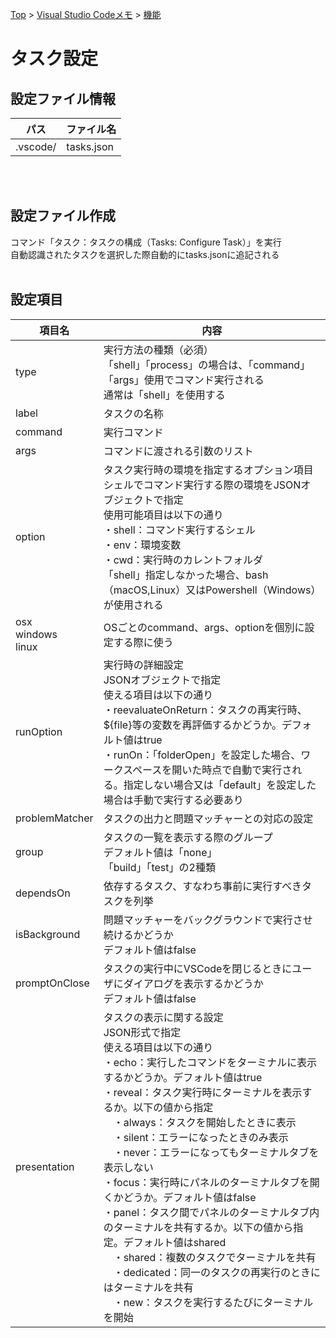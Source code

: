 [Top](../../README.md) > [Visual Studio Codeメモ](../../VSCode.md) > [機能](../func.md)

# タスク設定
## 設定ファイル情報

|パス|ファイル名|
|--|--|
|.vscode/|tasks.json|
<br><br>

## 設定ファイル作成
コマンド「タスク：タスクの構成（Tasks: Configure Task）」を実行<br>
自動認識されたタスクを選択した際自動的にtasks.jsonに追記される
<br><br>

## 設定項目
|項目名|内容|
|--|--|
|type|実行方法の種類（必須）<br>「shell」「process」の場合は、「command」「args」使用でコマンド実行される<br>通常は「shell」を使用する|
|label|タスクの名称|
|command|実行コマンド|
|args|コマンドに渡される引数のリスト|
|option|タスク実行時の環境を指定するオプション項目<br>シェルでコマンド実行する際の環境をJSONオブジェクトで指定<br>使用可能項目は以下の通り<br>・shell：コマンド実行するシェル<br>・env：環境変数<br>・cwd：実行時のカレントフォルダ<br>「shell」指定しなかった場合、bash（macOS,Linux）又はPowershell（Windows）が使用される|
|osx<br>windows<br>linux|OSごとのcommand、args、optionを個別に設定する際に使う|
|runOption|実行時の詳細設定<br>JSONオブジェクトで指定<br>使える項目は以下の通り<br>・reevaluateOnReturn：タスクの再実行時、${file}等の変数を再評価するかどうか。デフォルト値はtrue<br>・runOn：「folderOpen」を設定した場合、ワークスペースを開いた時点で自動で実行される。指定しない場合又は「default」を設定した場合は手動で実行する必要あり|
|problemMatcher|タスクの出力と問題マッチャーとの対応の設定|
|group|タスクの一覧を表示する際のグループ<br>デフォルト値は「none」<br>「build」「test」の2種類|
|dependsOn|依存するタスク、すなわち事前に実行すべきタスクを列挙|
|isBackground|問題マッチャーをバックグラウンドで実行させ続けるかどうか<br>デフォルト値はfalse|
|promptOnClose|タスクの実行中にVSCodeを閉じるときにユーザにダイアログを表示するかどうか<br>デフォルト値はfalse|
|presentation|タスクの表示に関する設定<br>JSON形式で指定<br>使える項目は以下の通り<br>・echo：実行したコマンドをターミナルに表示するかどうか。デフォルト値はtrue<br>・reveal：タスク実行時にターミナルを表示するか。以下の値から指定<br>　・always：タスクを開始したときに表示<br>　・silent：エラーになったときのみ表示<br>　・never：エラーになってもターミナルタブを表示しない<br>・focus：実行時にパネルのターミナルタブを開くかどうか。デフォルト値はfalse<br>・panel：タスク間でパネルのターミナルタブ内のターミナルを共有するか。以下の値から指定。デフォルト値はshared<br>　・shared：複数のタスクでターミナルを共有<br>　・dedicated：同一のタスクの再実行のときにはターミナルを共有<br>　・new：タスクを実行するたびにターミナルを開始|
<br><br>
